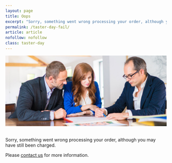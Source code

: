 ```yaml
---
layout: page
title: Oops
excerpt: "Sorry, something went wrong processing your order, although you may have still been charged. Please contact us for more information."
permalink: /taster-day-fail/
article: article
nofollow: nofollow
class: taster-day
---
```


<img src="/images/feature/taster-day-sorry.jpg" alt="Francis Terry" />
<br /><br />
<p>
	Sorry, something went wrong processing your order, although you may have still been charged.
</p><p>
	Please <a href="/contact/" alt="Contact us">contact us</a> for more information.
</p>
